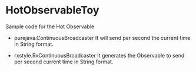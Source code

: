 # HotObservableToy
Sample code for the Hot Observable

- purejava.ContinuousBroadcaster
It will send per second the current time in String format.

- rxstyle.RxContinuousBroadcaster
It generates the Observable to send per second current time in String format.